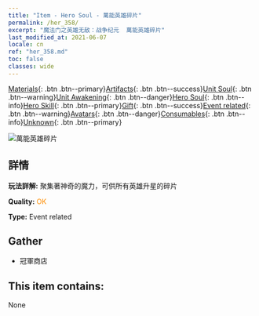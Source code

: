 ```yaml
---
title: "Item - Hero Soul - 萬能英雄碎片"
permalink: /her_358/
excerpt: "魔法门之英雄无敌：战争纪元  萬能英雄碎片"
last_modified_at: 2021-06-07
locale: cn
ref: "her_358.md"
toc: false
classes: wide
---
```

 [Materials](/ItemsCN/){: .btn .btn--primary}[Artifacts](/ItemsCN/Artifacts/){: .btn .btn--success}[Unit Soul](/ItemsCN/UnitSoul/){: .btn .btn--warning}[Unit Awakening](/ItemsCN/UnitAwakening/){: .btn .btn--danger}[Hero Soul](/ItemsCN/HeroSoul/){: .btn .btn--info}[Hero Skill](/ItemsCN/HeroSkill/){: .btn .btn--primary}[Gift](/ItemsCN/Gift/){: .btn .btn--success}[Event related](/ItemsCN/Events/){: .btn .btn--warning}[Avatars](/ItemsCN/Avatars/){: .btn .btn--danger}[Consumables](/ItemsCN/Consumables/){: .btn .btn--info}[Unknown](/ItemsCN/Unknown/){: .btn .btn--primary}

 ![萬能英雄碎片](/images/t/i_tool_3002.png)

## 詳情
 **玩法詳解:** 聚集著神奇的魔力，可供所有英雄升星的碎片

 **Quality:** <span style="color: #FF8C00">OK</span>

 **Type:** Event related

## Gather

*    冠軍商店 

## This item contains:

  None

